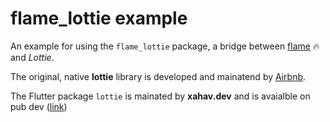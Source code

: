# flame_lottie example

An example for using the `flame_lottie` package, a bridge between [flame](https://flame-engine.org/) 🔥 and *Lottie*.

The original, native **lottie** library is developed and mainatend by [Airbnb](https://github.com/airbnb/lottie-android).

The Flutter package `lottie` is mainated by **xahav.dev** and is avaialble on pub dev ([link](https://pub.dev/packages/lottie))
